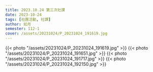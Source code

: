 ```yaml
---
title: 2023.10.24 第三次社課
date: 2023-10-24
tags: [社團活動, 社課]
author: 如月
semester: 112-1
cover: /assets/20231024/P_20231024_191619.jpg
---
```


{{< photo "/assets/20231024/P_20231024_191619.jpg" >}}
{{< photo "/assets/20231024/P_20231024_191651.jpg" >}}
{{< photo "/assets/20231024/P_20231024_191717.jpg" >}}
{{< photo "/assets/20231024/P_20231024_192150.jpg" >}}
